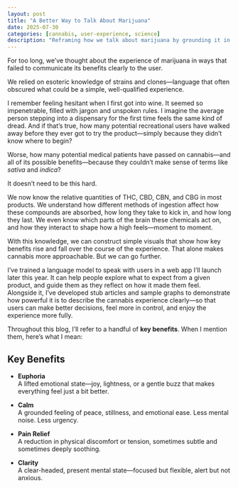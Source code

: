 ```yaml
---
layout: post
title: "A Better Way to Talk About Marijuana"
date: 2025-07-30
categories: [cannabis, user-experience, science]
description: "Reframing how we talk about marijuana by grounding it in benefits, not jargon."
---
```


For too long, we’ve thought about the experience of marijuana in ways that failed to communicate its benefits clearly to the user.

We relied on esoteric knowledge of strains and clones—language that often obscured what could be a simple, well-qualified experience.

I remember feeling hesitant when I first got into wine. It seemed so impenetrable, filled with jargon and unspoken rules. I imagine the average person stepping into a dispensary for the first time feels the same kind of dread. And if that’s true, how many potential recreational users have walked away before they ever got to try the product—simply because they didn’t know where to begin?

Worse, how many potential medical patients have passed on cannabis—and all of its possible benefits—because they couldn’t make sense of terms like *sativa* and *indica*?

It doesn’t need to be this hard.

We now know the relative quantities of THC, CBD, CBN, and CBG in most products. We understand how different methods of ingestion affect how these compounds are absorbed, how long they take to kick in, and how long they last. We even know which parts of the brain these chemicals act on, and how they interact to shape how a high feels—moment to moment.

With this knowledge, we can construct simple visuals that show how key benefits rise and fall over the course of the experience. That alone makes cannabis more approachable. But we can go further.

I’ve trained a language model to speak with users in a web app I’ll launch later this year. It can help people explore what to expect from a given product, and guide them as they reflect on how it made them feel. Alongside it, I’ve developed stub articles and sample graphs to demonstrate how powerful it is to describe the cannabis experience clearly—so that users can make better decisions, feel more in control, and enjoy the experience more fully.

Throughout this blog, I’ll refer to a handful of **key benefits**. When I mention them, here’s what I mean:

## Key Benefits

- **Euphoria**  
  A lifted emotional state—joy, lightness, or a gentle buzz that makes everything feel just a bit better.

- **Calm**  
  A grounded feeling of peace, stillness, and emotional ease. Less mental noise. Less urgency.

- **Pain Relief**  
  A reduction in physical discomfort or tension, sometimes subtle and sometimes deeply soothing.

- **Clarity**  
  A clear-headed, present mental state—focused but flexible, alert but not anxious.
